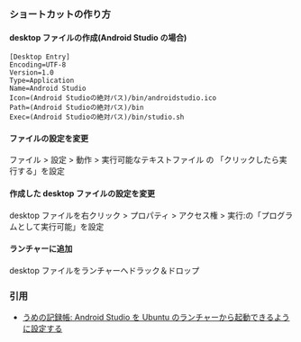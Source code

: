 ### ショートカットの作り方

#### desktop ファイルの作成(Android Studio の場合)

```
[Desktop Entry]
Encoding=UTF-8
Version=1.0
Type=Application
Name=Android Studio
Icon=(Android Studioの絶対パス)/bin/androidstudio.ico
Path=(Android Studioの絶対パス)/bin
Exec=(Android Studioの絶対パス)/bin/studio.sh
```

#### ファイルの設定を変更

ファイル > 設定 > 動作 > 実行可能なテキストファイル の 「クリックしたら実行する」を設定

#### 作成した desktop ファイルの設定を変更

desktop ファイルを右クリック > プロパティ > アクセス権 > 実行:の「プログラムとして実行可能」を設定

#### ランチャーに追加

desktop ファイルをランチャーへドラック＆ドロップ

### 引用

* [うめの記録帳: Android Studio を Ubuntu のランチャーから起動できるように設定する](http://blog.ysakaguchi.net/2014/07/android-studio.html)
